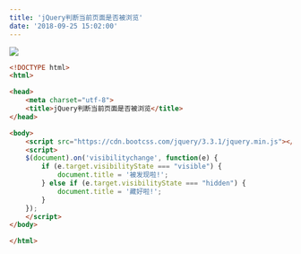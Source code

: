 ```yaml
---
title: 'jQuery判断当前页面是否被浏览'
date: '2018-09-25 15:02:00'
---   
```

![](https://img-blog.csdn.net/20180925150105891?watermark/2/text/aHR0cHM6Ly9ibG9nLmNzZG4ubmV0L3h1dG9uZ2Jhbw/font/5a6L5L2T/fontsize/400/fill/I0JBQkFCMA/dissolve/70)

```html
<!DOCTYPE html>
<html>

<head>
    <meta charset="utf-8">
    <title>jQuery判断当前页面是否被浏览</title>
</head>

<body>
    <script src="https://cdn.bootcss.com/jquery/3.3.1/jquery.min.js"></script>
    <script>
    $(document).on('visibilitychange', function(e) {
        if (e.target.visibilityState === "visible") {
            document.title = '被发现啦!';
        } else if (e.target.visibilityState === "hidden") {
            document.title = '藏好啦!';
        }
    });
    </script>
</body>

</html>
```